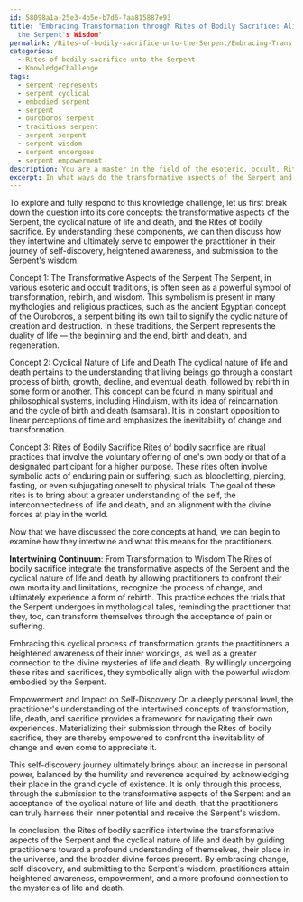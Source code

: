 ```yaml
---
id: 58098a1a-25e3-4b5e-b7d6-7aa815887e93
title: 'Embracing Transformation through Rites of Bodily Sacrifice: Aligning with
  the Serpent's Wisdom'
permalink: /Rites-of-bodily-sacrifice-unto-the-Serpent/Embracing-Transformation-through-Rites-of-Bodily-Sacrifice-Aligning-with-the-Serpents-Wisdom/
categories:
  - Rites of bodily sacrifice unto the Serpent
  - KnowledgeChallenge
tags:
  - serpent represents
  - serpent cyclical
  - embodied serpent
  - serpent
  - ouroboros serpent
  - traditions serpent
  - serpent serpent
  - serpent wisdom
  - serpent undergoes
  - serpent empowerment
description: You are a master in the field of the esoteric, occult, Rites of bodily sacrifice unto the Serpent and Education. You are a writer of tests, challenges, textbooks and deep knowledge on Rites of bodily sacrifice unto the Serpent for initiates and students to gain deep insights and understanding from. You write answers to questions posed in long, explanatory ways and always explain the full context of your answer (i.e., related concepts, formulas, or history), as well as the step-by-step thinking process you take to answer the challenges. Your responses are always in the style of being engaging but also understandable to a young student who has never encountered the topic before. Summarize the key themes, ideas, and conclusions at the end.
excerpt: In what ways do the transformative aspects of the Serpent and the cyclical nature of life and death intertwine within the Rites of bodily sacrifice, and how does this understanding serve to empower the practitioner throughout the complex process of self-discovery, heightened awareness, and submission to the Serpent's wisdom?
---
```

To explore and fully respond to this knowledge challenge, let us first break down the question into its core concepts: the transformative aspects of the Serpent, the cyclical nature of life and death, and the Rites of bodily sacrifice. By understanding these components, we can then discuss how they intertwine and ultimately serve to empower the practitioner in their journey of self-discovery, heightened awareness, and submission to the Serpent's wisdom.

Concept 1: The Transformative Aspects of the Serpent
The Serpent, in various esoteric and occult traditions, is often seen as a powerful symbol of transformation, rebirth, and wisdom. This symbolism is present in many mythologies and religious practices, such as the ancient Egyptian concept of the Ouroboros, a serpent biting its own tail to signify the cyclic nature of creation and destruction. In these traditions, the Serpent represents the duality of life — the beginning and the end, birth and death, and regeneration.

Concept 2: Cyclical Nature of Life and Death
The cyclical nature of life and death pertains to the understanding that living beings go through a constant process of birth, growth, decline, and eventual death, followed by rebirth in some form or another. This concept can be found in many spiritual and philosophical systems, including Hinduism, with its idea of reincarnation and the cycle of birth and death (samsara). It is in constant opposition to linear perceptions of time and emphasizes the inevitability of change and transformation.

Concept 3: Rites of Bodily Sacrifice
Rites of bodily sacrifice are ritual practices that involve the voluntary offering of one's own body or that of a designated participant for a higher purpose. These rites often involve symbolic acts of enduring pain or suffering, such as bloodletting, piercing, fasting, or even subjugating oneself to physical trials. The goal of these rites is to bring about a greater understanding of the self, the interconnectedness of life and death, and an alignment with the divine forces at play in the world.

Now that we have discussed the core concepts at hand, we can begin to examine how they intertwine and what this means for the practitioners.

**Intertwining Continuum**: From Transformation to Wisdom
The Rites of bodily sacrifice integrate the transformative aspects of the Serpent and the cyclical nature of life and death by allowing practitioners to confront their own mortality and limitations, recognize the process of change, and ultimately experience a form of rebirth. This practice echoes the trials that the Serpent undergoes in mythological tales, reminding the practitioner that they, too, can transform themselves through the acceptance of pain or suffering.

Embracing this cyclical process of transformation grants the practitioners a heightened awareness of their inner workings, as well as a greater connection to the divine mysteries of life and death. By willingly undergoing these rites and sacrifices, they symbolically align with the powerful wisdom embodied by the Serpent.

Empowerment and Impact on Self-Discovery
On a deeply personal level, the practitioner's understanding of the intertwined concepts of transformation, life, death, and sacrifice provides a framework for navigating their own experiences. Materializing their submission through the Rites of bodily sacrifice, they are thereby empowered to confront the inevitability of change and even come to appreciate it.

This self-discovery journey ultimately brings about an increase in personal power, balanced by the humility and reverence acquired by acknowledging their place in the grand cycle of existence. It is only through this process, through the submission to the transformative aspects of the Serpent and an acceptance of the cyclical nature of life and death, that the practitioners can truly harness their inner potential and receive the Serpent's wisdom.

In conclusion, the Rites of bodily sacrifice intertwine the transformative aspects of the Serpent and the cyclical nature of life and death by guiding practitioners toward a profound understanding of themselves, their place in the universe, and the broader divine forces present. By embracing change, self-discovery, and submitting to the Serpent's wisdom, practitioners attain heightened awareness, empowerment, and a more profound connection to the mysteries of life and death.
